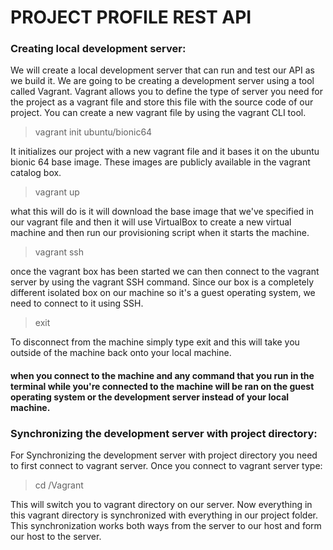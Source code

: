 # PROJECT PROFILE REST API

### Creating local development server:
We will create a local development server that can run and test our API as we build it. We are going to be creating a development server using a tool called Vagrant. Vagrant allows you to define the type of server you need for the project as a vagrant file and store this file with the source code of our project. You can create a new vagrant file by using the vagrant CLI tool.

> vagrant init ubuntu/bionic64

It initializes our project with a new vagrant file and it bases it on the ubuntu bionic 64 base image. These images are publicly available in the vagrant catalog box.

> vagrant up

what this will do is it will download the base image that we've specified in our vagrant file and then it will use VirtualBox to create a new virtual machine and then run our provisioning script when it starts the machine.

> vagrant ssh

once the vagrant box has been started we can then connect to the vagrant server by using the vagrant SSH command. Since our box is a completely different isolated box on our machine so it's a guest operating system, we need to connect to it using SSH.

> exit

To disconnect from the machine simply type exit and this will take you outside of the machine back onto your local machine.

#### when you connect to the machine and any command that you run in the terminal while you're connected to the machine will be ran on the guest operating system or the development server instead of your local machine.

### Synchronizing the development server with project directory:
For Synchronizing the development server with project directory you need to first connect to vagrant server. Once you connect to vagrant server type:

> cd /Vagrant

This will switch you to vagrant directory on our server. Now everything in this vagrant directory is synchronized with everything in our project folder. This synchronization works both ways from the server to our host and form our host to the server.
